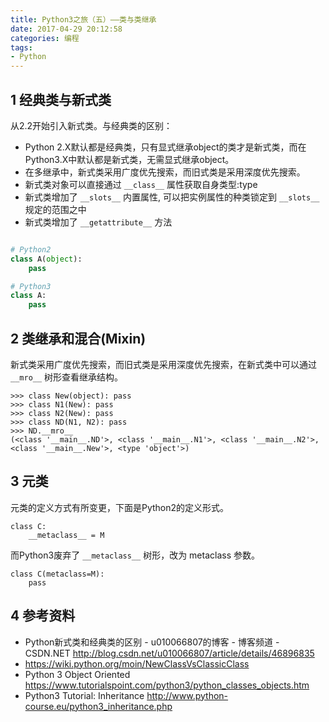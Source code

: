 ```yaml
---
title: Python3之旅（五）——类与类继承
date: 2017-04-29 20:12:58
categories: 编程
tags:
- Python
---
```


## 1 经典类与新式类

从2.2开始引入新式类。与经典类的区别：

- Python 2.X默认都是经典类，只有显式继承object的类才是新式类，而在Python3.X中默认都是新式类，无需显式继承object。
- 在多继承中，新式类采用广度优先搜索，而旧式类是采用深度优先搜索。
- 新式类对象可以直接通过 `__class__` 属性获取自身类型:type
- 新式类增加了 `__slots__` 内置属性, 可以把实例属性的种类锁定到 `__slots__` 规定的范围之中
- 新式类增加了 `__getattribute__` 方法

```python

# Python2
class A(object):
    pass

# Python3
class A:
    pass
```

<!-- more -->

## 2 类继承和混合(Mixin)

新式类采用广度优先搜索，而旧式类是采用深度优先搜索，在新式类中可以通过 `__mro__` 树形查看继承结构。

```
>>> class New(object): pass
>>> class N1(New): pass
>>> class N2(New): pass
>>> class ND(N1, N2): pass
>>> ND.__mro__
(<class '__main__.ND'>, <class '__main__.N1'>, <class '__main__.N2'>, <class '__main__.New'>, <type 'object'>)
```

## 3 元类

元类的定义方式有所变更，下面是Python2的定义形式。
```
class C:
    __metaclass__ = M
```
而Python3废弃了 `__metaclass__` 树形，改为 metaclass 参数。
```
class C(metaclass=M):
    pass
```

## 4 参考资料

- Python新式类和经典类的区别 - u010066807的博客 - 博客频道 - CSDN.NET
http://blog.csdn.net/u010066807/article/details/46896835
- https://wiki.python.org/moin/NewClassVsClassicClass
- Python 3 Object Oriented
https://www.tutorialspoint.com/python3/python_classes_objects.htm
- Python3 Tutorial: Inheritance
http://www.python-course.eu/python3_inheritance.php
